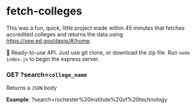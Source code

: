 # fetch-colleges

This was a fun, quick, little project made within 45 minutes that fetches accredited colleges and returns the data using https://ope.ed.gov/dapip/#/home.

🚀 Ready-to-use API. Just use git clone, or download the zip file. Run `node index.js` to begin the express server.

### GET ?search=`college_name`
Returns a `JSON` body

**Example**: ?search=rochester%20institute%20of%20technology
